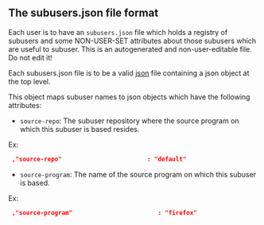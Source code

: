 The subusers.json file format
--------------------------------

Each user is to have an `subusers.json` file which holds a registry of subusers and some NON-USER-SET attributes about those subusers which are useful to subuser.  This is an autogenerated and non-user-editable file.  Do not edit it!

Each subusers.json file is to be a valid [json](http://www.ecma-international.org/publications/files/ECMA-ST/ECMA-404.pdf) file containing a json object at the top level.

This object maps subuser names to json objects which have the following attributes:

 * `source-repo`: The subuser repository where the source program on which this subuser is based resides.

  Ex:

  ````json
   ,"source-repo"                        : "default"
  ````

 * `source-program`: The name of the source program on which this subuser is based.

  Ex:

  ````json
   ,"source-program"                        : "firefox"
  ````
